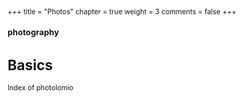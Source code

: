 +++
title = "Photos"
chapter = true
weight = 3
comments = false
+++

### photography

# Basics

Index of photolomio